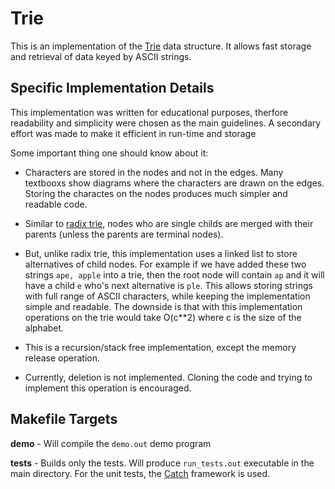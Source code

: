 # Trie #

This is an implementation of the [Trie](http://en.wikipedia.org/wiki/Trie) data structure. It allows fast storage and retrieval of data keyed by ASCII strings. 


## Specific Implementation Details ##

This implementation was written for educational purposes, therfore readability and simplicity were chosen as the main guidelines. A secondary effort was made to make it efficient in run-time and storage

Some important thing one should know about it:

* Characters are stored in the nodes and not in the edges. Many textbooxs show diagrams where the characters are drawn on the edges. Storing the charactes on the nodes produces much simpler and readable code. 

*  Similar to [radix trie](http://en.wikipedia.org/wiki/Radix_tree), nodes who are single childs are merged with their parents (unless the parents are terminal nodes).

* But, unlike radix trie, this implementation uses a linked list to store alternatives of child nodes. For example if we have added these two strings `ape, apple` into a trie, then the root node will contain `ap` and it will have a child `e` who's next alternative is `ple`. This allows storing strings with full range of ASCII characters, while keeping the implementation simple and readable. The downside is that with this implementation operations on the trie would take O(c**2) where c is the size of the alphabet.

* This is a recursion/stack free implementation, except the memory release operation.

* Currently, deletion is not implemented. Cloning the code and trying to implement this operation is encouraged.


## Makefile Targets ##

**demo** - Will compile the `demo.out` demo program

**tests** - Builds only the tests. Will produce `run_tests.out` executable in the main directory. For the unit tests, the [Catch](https://github.com/philsquared/Catch) framework is used.


